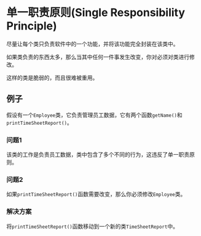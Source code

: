 # 单一职责原则(Single Responsibility Principle)

尽量让每个类只负责软件中的一个功能，并将该功能完全封装在该类中。

如果类负责的东西太多，那么当其中任何一件事发生改变，你对必须对类进行修改。

这样的类是脆弱的，而且很难被重用。

## 例子

假设有一个`Employee`类，它负责管理员工数据，它有两个函数`getName()`和`printTimeSheetReport()`。

### 问题1

该类的工作是负责员工数据，类中包含了多个不同的行为，这违反了单一职责原则。

### 问题2

如果`printTimeSheetReport()`函数需要改变，那么你必须修改`Employee`类。

### 解决方案

将`printTimeSheetReport()`函数移动到一个新的类`TimeSheetReport`中。